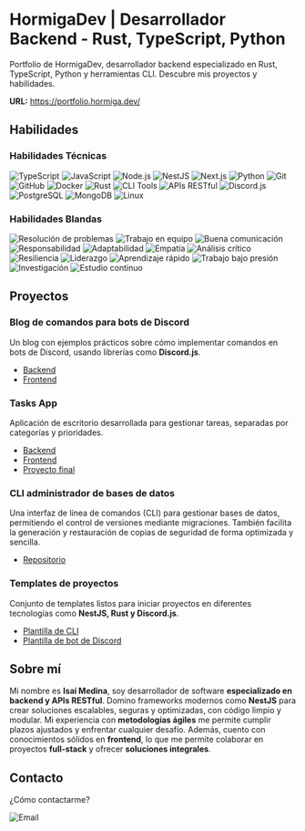# HormigaDev | Desarrollador Backend - Rust, TypeScript, Python

Portfolio de HormigaDev, desarrollador backend especializado en Rust, TypeScript, Python y herramientas CLI. Descubre mis proyectos y habilidades.

**URL:** https://portfolio.hormiga.dev/

## Habilidades

### Habilidades Técnicas

![TypeScript](https://img.shields.io/badge/TypeScript-3178C6?style=flat-square&logo=typescript&logoColor=white)
![JavaScript](https://img.shields.io/badge/JavaScript-F7DF1E?style=flat-square&logo=javascript&logoColor=black)
![Node.js](https://img.shields.io/badge/Node.js-339933?style=flat-square&logo=nodedotjs&logoColor=white)
![NestJS](https://img.shields.io/badge/NestJS-E0234E?style=flat-square&logo=nestjs&logoColor=white)
![Next.js](https://img.shields.io/badge/Next.js-000000?style=flat-square&logo=nextdotjs&logoColor=white)
![Python](https://img.shields.io/badge/Python-3776AB?style=flat-square&logo=python&logoColor=white)
![Git](https://img.shields.io/badge/Git-F05032?style=flat-square&logo=git&logoColor=white)
![GitHub](https://img.shields.io/badge/GitHub-181717?style=flat-square&logo=github&logoColor=white)
![Docker](https://img.shields.io/badge/Docker-2496ED?style=flat-square&logo=docker&logoColor=white)
![Rust](https://img.shields.io/badge/Rust-FF6F20?style=flat-square&logo=rust&logoColor=white)
![CLI Tools](https://img.shields.io/badge/CLI%20Tools-4EAA25?style=flat-square&logo=gnubash&logoColor=white)
![APIs RESTful](https://img.shields.io/badge/APIs%20RESTful-FF6F00?style=flat-square&logo=fastapi&logoColor=white)
![Discord.js](https://img.shields.io/badge/Discord.js-5865F2?style=flat-square&logo=discord&logoColor=white)
![PostgreSQL](https://img.shields.io/badge/PostgreSQL-4169E1?style=flat-square&logo=postgresql&logoColor=white)
![MongoDB](https://img.shields.io/badge/MongoDB-47A248?style=flat-square&logo=mongodb&logoColor=white)
![Linux](https://img.shields.io/badge/Linux-FCC624?style=flat-square&logo=linux&logoColor=black)

### Habilidades Blandas

![Resolución de problemas](https://img.shields.io/badge/-Resolución%20de%20problemas-blue?style=flat-square)
![Trabajo en equipo](https://img.shields.io/badge/-Trabajo%20en%20equipo-green?style=flat-square)
![Buena comunicación](https://img.shields.io/badge/-Buena%20comunicación-yellow?style=flat-square)
![Responsabilidad](https://img.shields.io/badge/-Responsabilidad-orange?style=flat-square)
![Adaptabilidad](https://img.shields.io/badge/-Adaptabilidad-red?style=flat-square)
![Empatía](https://img.shields.io/badge/-Empatía-purple?style=flat-square)
![Análisis crítico](https://img.shields.io/badge/-Análisis%20crítico-cyan?style=flat-square)
![Resiliencia](https://img.shields.io/badge/-Resiliencia-pink?style=flat-square)
![Liderazgo](https://img.shields.io/badge/-Liderazgo-lightgrey?style=flat-square)
![Aprendizaje rápido](https://img.shields.io/badge/-Aprendizaje%20rápido-brightgreen?style=flat-square)
![Trabajo bajo presión](https://img.shields.io/badge/-Trabajo%20bajo%20presión-blueviolet?style=flat-square)
![Investigación](https://img.shields.io/badge/-Investigación-brown?style=flat-square)
![Estudio continuo](https://img.shields.io/badge/-Estudio%20continuo-darkblue?style=flat-square)

## Proyectos

### Blog de comandos para bots de Discord

Un blog con ejemplos prácticos sobre cómo implementar comandos en bots de Discord, usando librerías como **Discord.js**.

-   [Backend](https://github.com/HormigaDev/backend-blog-botcommands)
-   [Frontend](https://github.com/HormigaDev/frontend-blog-botcommands)

### Tasks App

Aplicación de escritorio desarrollada para gestionar tareas, separadas por categorías y prioridades.

-   [Backend](https://github.com/HormigaDev/tasksapp-local-backend)
-   [Frontend](https://github.com/HormigaDev/tasks-web)
-   [Proyecto final](https://github.com/HormigaDev/tasks)

### CLI administrador de bases de datos

Una interfaz de línea de comandos (CLI) para gestionar bases de datos, permitiendo el control de versiones mediante migraciones. También facilita la generación y restauración de copias de seguridad de forma optimizada y sencilla.

-   [Repositorio](https://github.com/HormigaDev/r-backups)

### Templates de proyectos

Conjunto de templates listos para iniciar proyectos en diferentes tecnologías como **NestJS, Rust y Discord.js**.

-   [Plantilla de CLI](https://github.com/HormigaDev/cli-template)
-   [Plantilla de bot de Discord](https://github.com/HormigaDev/bot-template)

## Sobre mí

Mi nombre es **Isaí Medina**, soy desarrollador de software **especializado en backend y APIs RESTful**. Domino frameworks modernos como **NestJS** para crear soluciones escalables, seguras y optimizadas, con código limpio y modular. Mi experiencia con **metodologías ágiles** me permite cumplir plazos ajustados y enfrentar cualquier desafío. Además, cuento con conocimientos sólidos en **frontend**, lo que me permite colaborar en proyectos **full-stack** y ofrecer **soluciones integrales**.


## Contacto

¿Cómo contactarme?

![Email](https://img.shields.io/badge/Email-hormigadev7@gmail.com-teal?style=flat-square)
